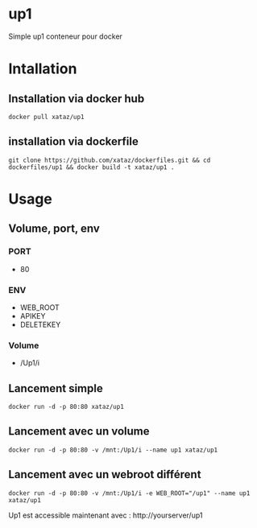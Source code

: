 # up1
Simple up1 conteneur pour docker


# Intallation
## Installation via docker hub
``docker pull xataz/up1``

## installation via dockerfile
```git clone https://github.com/xataz/dockerfiles.git && cd dockerfiles/up1 && docker build -t xataz/up1 .```

# Usage
## Volume, port, env
### PORT
+ 80

### ENV
+ WEB_ROOT
+ APIKEY
+ DELETEKEY

### Volume
+ /Up1/i


## Lancement simple
``docker run -d -p 80:80 xataz/up1``

## Lancement avec un volume
``docker run -d -p 80:80 -v /mnt:/Up1/i --name up1 xataz/up1``

## Lancement avec un webroot différent
``docker run -d -p 80:80 -v /mnt:/Up1/i -e WEB_ROOT="/up1" --name up1 xataz/up1``

Up1 est accessible maintenant avec :
http://yourserver/up1
